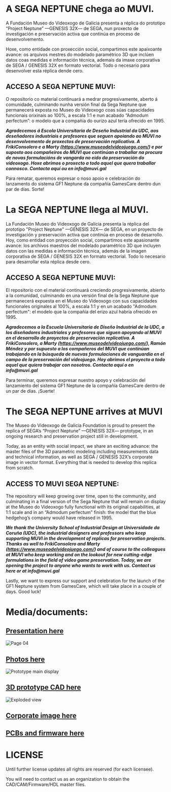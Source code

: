 # A SEGA NEPTUNE chega ao MUVI.

A Fundación Museo do Videoxogo de Galicia presenta a réplica do prototipo “Project Neptune” —GENESIS 32X— de SEGA, nun proxecto de investigación e preservación activa que continúa en proceso de desenvolvemento. 

Hoxe, como entidade con proxección social, compartimos este apaixoante avance: os arquivos mestres do modelado paramétrico 3D que inclúen datos coas medidas e información técnica, ademais da imaxe corporativa de SEGA  / GENESIS 32X en formato vectorial. Todo o necesario para desenvolver esta réplica dende cero.

## ACCESO A SEGA NEPTUNE MUVI:

O repositorio co material continuará a medrar progresivamente, aberto á comunidade, culminando nunha versión final da Sega Neptune que permanecerá exposta no Museo do Videoxogo coas súas capacidades funcionais orixinais ao 100%, a escala 1:1 e nun acabado “Admodum perfectum”: o modelo que a compañía do ourizo azul tería ofrecido en 1995. 

**_Agradecemos á Escola Universitaria de Deseño Industrial da UDC, aos deseñadores industriais e profesores que seguen apoiando ao MUVI no desenvolvemento de proxectos de preservación replicativa. A FrikiConsolero e a Marty (https://www.museodelvideojuego.com/) e por suposto aos compañeiros do MUVI que continúan a traballar na procura de novas formulacións de vangarda no eido da preservación do videoxogo. Hoxe abrimos o proxecto a todo aquel que quera traballar connosco. Contacta aquí ou en info@muvi.gal_**

Para rematar, queremos expresar o noso apoio e celebración do lanzamento do sistema GF1 Neptune da compañía GamesCare dentro dun par de días. Sorte!

# La SEGA NEPTUNE llega al MUVI.

La Fundación Museo do Videoxogo de Galicia presenta la réplica del prototipo "Project Neptune" —GENESIS 32X— de SEGA, en un proyecto de investigación y preservación activa que continúa en proceso de desarrollo.
Hoy, como entidad con proyección social, compartimos este apasionante avance: los archivos maestros del modelado paramétrico 3D que incluyen datos con las medidas e información técnica, además de la imagen corporativa de SEGA / GENESIS 32X en formato vectorial. Todo lo necesario para desarrollar esta réplica desde cero.

## ACCESO A SEGA NEPTUNE MUVI:

El repositorio con el material continuará creciendo progresivamente, abierto a la comunidad, culminando en una versión final de la Sega Neptune que permanecerá expuesta en el Museo do Videoxogo con sus capacidades funcionales originales al 100%, a escala 1:1 y en un acabado "Admodum perfectum": el modelo que la compañía del erizo azul habría ofrecido en 1995.

**_Agradecemos a la Escuela Universitaria de Diseño Industrial de la UDC, a los diseñadores industriales y profesores que siguen apoyando al MUVI en el desarrollo de proyectos de preservación replicativa. A FrikiConsolero, a Marty (https://www.museodelvideojuego.com/), Ramón Méndez  y por supuesto a los compañeros del MUVI que continúan trabajando en la búsqueda de nuevas formulaciones de vanguardia en el campo de la preservación del videojuego. Hoy abrimos el proyecto a todo aquel que quiera trabajar con nosotros. Contacta aquí o en info@muvi.gal_**

Para terminar, queremos expresar nuestro apoyo y celebración del lanzamiento del sistema GF1 Neptune de la compañía GamesCare dentro de un par de días. ¡Suerte!

# The SEGA NEPTUNE arrives at MUVI

The Museo do Videoxogo de Galicia Foundation is proud to present the replica of SEGA’s “Project Neptune” —GENESIS 32X— prototype, in an ongoing research and preservation project still in development.

Today, as an entity with social impact, we share an exciting advance: the master files of the 3D parametric modeling including measurements data and technical information, as well as SEGA / GENESIS 32X’s corporate image in vector format. Everything that is needed to develop this replica from scratch.

## ACCESS TO MUVI SEGA NEPTUNE:

The repository will keep growing over time, open to the community, and culminating in a final version of the Sega Neptune that will remain on display at the Museo do Videoxogo fully functional with its original capabilities, at 1:1 scale and in an “Admodum perfectum” finish: the model that the blue hedgehog’s company would have released in 1995. 

**_We thank the University School of Industrial Design at Universidade da Coruña (UDC), the industrial designers and professors who keep supporting MUVI in the development of replicas for preservation projects. Thanks as well to FrikiConsolero and Marty (https://www.museodelvideojuego.com/) and of course to the colleagues at MUVI who keep working and on the lookout for new cutting-edge formulations in the field of video game preservation. Today, we are opening the project to anyone who wants to work with us. Contact us here or at info@muvi.gal_**

Lastly, we want to express our support and celebration for the launch of the GF1 Neptune system from GamesCare, which will take place in a couple of days. Good luck!


# Media/documents:

## [Presentation here](00_PRESENTATION/README.md)

![Page 04](00_PRESENTATION/04.jpg)

## [Photos here](01_PHOTOS/README.md)

![Prototype main display](01_PHOTOS/PROTOTYPE/SEGA_NEPTUNE_MUVI12.jpg)

## [3D prototype CAD here](03_3D_PROTOTYPE/README.md)

![Exploded view](03_3D_PROTOTYPE/MUVI_explosionadoCarcasa.jpg)

## [Corporate image here](04_CORPORATE_IMAGE_32XGENESIS/README.md)

## [PCBs and firmware here](05_PCB/README.md)

# LICENSE
Until further license updates all rights are reserved (for each licensee).

You will need to contact us as an organization to obtain the CAD/CAM/Firmware/HDL master files.


